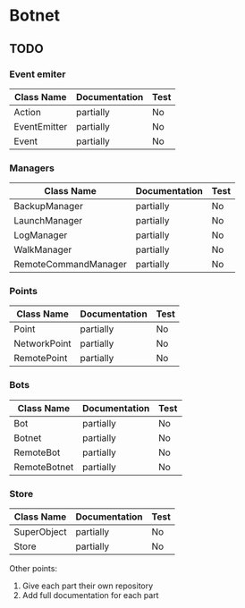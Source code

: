 # Botnet

## TODO
### Event emiter
| Class Name    | Documentation | Test |
| ------------- | ------------- | ---- |
| Action        | partially     | No   |
| EventEmitter  | partially     | No   |
| Event         | partially     | No   |

### Managers
| Class Name           | Documentation | Test |
| -------------------- | ------------- | ---- |
| BackupManager        | partially     | No   |
| LaunchManager        | partially     | No   |
| LogManager           | partially     | No   |
| WalkManager          | partially     | No   |
| RemoteCommandManager | partially     | No   |

### Points
| Class Name    | Documentation | Test |
| ------------- | ------------- | ---- |
| Point         | partially     | No   |
| NetworkPoint  | partially     | No   |
| RemotePoint   | partially     | No   |

### Bots
| Class Name    | Documentation | Test |
| ------------- | ------------- | ---- |
| Bot           | partially     | No   |
| Botnet        | partially     | No   |
| RemoteBot     | partially     | No   |
| RemoteBotnet  | partially     | No   |

### Store
| Class Name    | Documentation | Test |
| ------------- | ------------- | ---- |
| SuperObject   | partially     | No   |
| Store         | partially     | No   |

Other points:
1. Give each part their own repository
1. Add full documentation for each part
